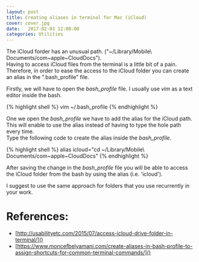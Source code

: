 ```yaml
---
layout: post
title: Creating aliases in terminal for Mac (iCloud)
cover: cover.jpg
date:   2017-02-03 12:00:00
categories: Utilities
---
```


The iCloud forder has an unusual path. ("~/Library/Mobile\ Documents/com~apple~CloudDocs").  
Having to access iCloud files from the terminal is a little bit of a pain. Therefore, in order to ease the access to the iCloud folder you can create an alias in the ".bash_profile" file.  

Firstly, we will have to open the *bash_profile* file. I usually use *vim* as a text editor inside the bash.  

{% highlight shell %}
vim ~/.bash_profile
{% endhighlight %}

One we open the *bash_profile* we have to add the alias for the iCloud path. This will enable to use the alias instead of having to type the hole path every time.  
Type the following code to create the alias inside the *bash_profile*.

{% highlight shell %}
alias icloud="cd ~/Library/Mobile\ Documents/com~apple~CloudDocs"
{% endhighlight %}

After saving the change in the *bash_profile* file you will be able to access the iCloud folder from the bash by using the alias (i.e. 'icloud'). 

I suggest to use the same approach for folders that you use recurrently in your work.  

# References:
- [http://usabilityetc.com/2015/07/access-icloud-drive-folder-in-terminal/]()
- [https://www.moncefbelyamani.com/create-aliases-in-bash-profile-to-assign-shortcuts-for-common-terminal-commands/]()